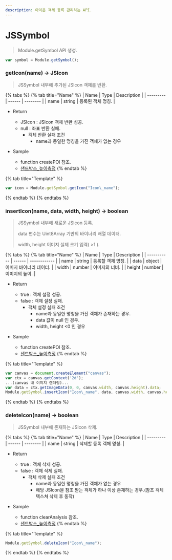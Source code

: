 ```yaml
---
description: 아이콘 객체 등록 관리하는 API.
---
```


# JSSymbol

> Module.getSymbol API 생성.

```javascript
var symbol = Module.getSymbol();
```

### getIcon(name) → JSIcon

> JSSymbol 내부에 추가된 JSIcon 객체를 반환.

{% tabs %}
{% tab title="Name" %}
| Name | Type   | Description |
| --------- | ------ | -------- |
| name  | string | 등록된 객체 명칭.   |

* Return
  * JSIcon : JSIcon 객체 반환 성공.
  * null : 좌표 반환 실패.
    * 객체 반환 실패 조건
	  * name과 동일한 명칭을 가진 객체가 없는 경우
	
* Sample
  * function createPOI 참조.
  * [샌드박스\_높이측정](http://sandbox.dtwincloud.com/code/main.do?id=analysis_measure_altitude)
{% endtab %}

{% tab title="Template" %}
```javascript
var icon = Module.getSymbol.getIcon("Icon\_name");
```
{% endtab %}
{% endtabs %}

### insertIcon(name, data, width, height) → boolean

> JSSymbol 내부에 새로운 JSIcon 등록.
>
> data 변수는 Uint8Array 기반의 바이너리 배열 데이터.
>
> width, height 이미지 실제 크기 입력( &gt;1 ).

{% tabs %}
{% tab title="Name" %}
| Name   | Type   | Description     |
| ----------- | ------ | ------------ |
| name  | string | 등록할 객체 명칭. |
| data | object | 이미지 바이너리 데이터. |
| width | number | 이미지의 너비. |
| height | number | 이미지의 높이. |

* Return
  * true : 객체 설정 성공.
  * false : 객체 설정 실패.
    * 객체 설정 실패 조건
	  * name과 동일한 명칭을 가진 객체가 존재하는 경우.
	  * data 값이 null 인 경우.
      * width, height &lt;0 인 경우
	  
* Sample
  * function createPOI 참조.
  * [샌드박스\_높이측정](http://sandbox.dtwincloud.com/code/main.do?id=analysis_measure_altitude)
{% endtab %}

{% tab title="Template" %}
```javascript
var canvas = document.createElement("canvas");
var ctx = canvas.getContext('2d');
...(canvas 내 이미지 렌더링)...
var data = ctx.getImageData(0, 0, canvas.width, canvas.height).data;
Module.getSymbol.insertIcon("Icon\_name", data, canvas.width, canvas.height);
```
{% endtab %}
{% endtabs %}

### deleteIcon(name) → boolean

> JSSymbol 내부에 존재하는 JSIcon 삭제.

{% tabs %}
{% tab title="Name" %}
| Name | Type   | Description |
| --------- | ------ | -------- |
| name  | string | 삭제할 등록 객체 명칭.  |

* Return
  * true : 객체 삭제 성공.
  * false : 객체 삭제 실패.
    * 객체 삭제 실패 조건
	  * name과 동일한 명칭을 가진 객체가 없는 경우
	  * 해당 JSIcon을 참조 받는 객체가 하나 이상 존재하는 경우.(참조 객체 텍스쳐 삭제 후 동작)
	  
* Sample
  * function clearAnalysis 참조.
  * [샌드박스\_높이측정](http://sandbox.dtwincloud.com/code/main.do?id=analysis_measure_altitude)
{% endtab %}

{% tab title="Template" %}
```javascript
Module.getSymbol.deleteIcon("Icon\_name");
```
{% endtab %}
{% endtabs %}
